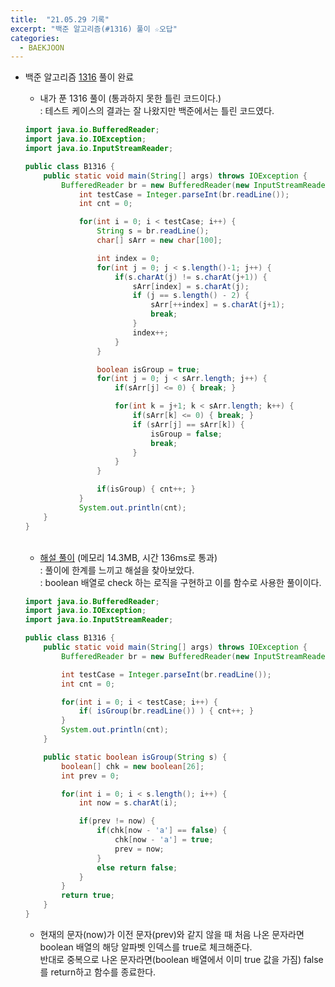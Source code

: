 ```yaml
---
title:  "21.05.29 기록"
excerpt: "백준 알고리즘(#1316) 풀이 ☆오답"
categories:
  - BAEKJOON
---
```



+ 백준 알고리즘 [1316](https://www.acmicpc.net/problem/1316) 풀이 완료

  + 내가 푼 1316 풀이 (통과하지 못한 틀린 코드이다.)<br />
    : 테스트 케이스의 결과는 잘 나왔지만 백준에서는 틀린 코드였다.<br />

  ```java
  import java.io.BufferedReader;
  import java.io.IOException;
  import java.io.InputStreamReader;

  public class B1316 {
      public static void main(String[] args) throws IOException {
          BufferedReader br = new BufferedReader(new InputStreamReader(System.in));
              int testCase = Integer.parseInt(br.readLine());
              int cnt = 0;

              for(int i = 0; i < testCase; i++) {
                  String s = br.readLine();
                  char[] sArr = new char[100];

                  int index = 0;
                  for(int j = 0; j < s.length()-1; j++) {
                      if(s.charAt(j) != s.charAt(j+1)) {
                          sArr[index] = s.charAt(j);
                          if (j == s.length() - 2) {
                              sArr[++index] = s.charAt(j+1);
                              break;
                          }
                          index++;
                      }
                  }

                  boolean isGroup = true;
                  for(int j = 0; j < sArr.length; j++) {
                      if(sArr[j] <= 0) { break; }

                      for(int k = j+1; k < sArr.length; k++) {
                          if(sArr[k] <= 0) { break; }
                          if (sArr[j] == sArr[k]) {
                              isGroup = false;
                              break;
                          }
                      }
                  }

                  if(isGroup) { cnt++; }
              }
              System.out.println(cnt);
      }
  }
  ```

  <br />

  + [해설 풀이](https://st-lab.tistory.com/69) (메모리 14.3MB, 시간 136ms로 통과)<br />
    : 풀이에 한계를 느끼고 해설을 찾아보았다.<br />
    : boolean 배열로 check 하는 로직을 구현하고 이를 함수로 사용한 풀이이다.<br />

  ```java
  import java.io.BufferedReader;
  import java.io.IOException;
  import java.io.InputStreamReader;

  public class B1316 {
      public static void main(String[] args) throws IOException {
          BufferedReader br = new BufferedReader(new InputStreamReader(System.in));

          int testCase = Integer.parseInt(br.readLine());
          int cnt = 0;

          for(int i = 0; i < testCase; i++) {
              if( isGroup(br.readLine()) ) { cnt++; }
          }
          System.out.println(cnt);
      }

      public static boolean isGroup(String s) {
          boolean[] chk = new boolean[26];
          int prev = 0;

          for(int i = 0; i < s.length(); i++) {
              int now = s.charAt(i);

              if(prev != now) {
                  if(chk[now - 'a'] == false) {
                      chk[now - 'a'] = true;
                      prev = now;
                  }
                  else return false;
              }
          }
          return true;
      }
  }
  ```

  + 현재의 문자(now)가 이전 문자(prev)와 같지 않을 때 처음 나온 문자라면 boolean 배열의 해당 알파벳 인덱스를 true로 체크해준다.<br />
    반대로 중복으로 나온 문자라면(boolean 배열에서 이미 true 값을 가짐) false를 return하고 함수를 종료한다.
